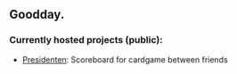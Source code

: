 ## Goodday.

### Currently hosted projects (public):
- [Presidenten](http://presidenten.ddns.net/): Scoreboard for cardgame between friends
